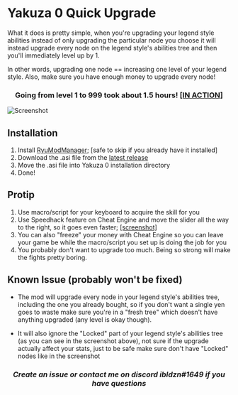 # Yakuza 0 Quick Upgrade

What it does is pretty simple, when you're upgrading your legend style abilities instead of only upgrading
the particular node you choose it will instead upgrade every node on the legend style's abilities tree and then you'll immediately level up by 1.

In other words, upgrading one node == increasing one level of your legend style. Also, make sure you have enough money to upgrade every node!

<h3>
  <p align="center">
    Going from level 1 to 999 took about 1.5 hours!
    <a href="https://www.youtube.com/watch?v=6Jb1x-idc2c">
      [IN ACTION]
    </a>
  </p>
</h3>

![Screenshot](https://i.imgur.com/RtRVJuM.png)

## Installation

1. Install [RyuModManager](https://github.com/SutandoTsukai181/RyuModManager); [safe to skip if you already have it installed]
2. Download the .asi file from the [latest release](https://github.com/ibldzn/y0-quick-upgrade/releases/latest)
3. Move the .asi file into Yakuza 0 installation directory
4. Done!

## Protip

1. Use macro/script for your keyboard to acquire the skill for you
2. Use Speedhack feature on Cheat Engine and move the slider all the way to the right, so it goes even faster; [[screenshot]](https://i.imgur.com/hBiXJI8.png)
3. You can also "freeze" your money with Cheat Engine so you can leave your game be while the macro/script you set up is doing the job for you
4. You probably don't want to upgrade too much. Being so strong will make the fights pretty boring.

## Known Issue (probably won't be fixed)

- The mod will upgrade every node in your legend style's abilities tree, including the one you already bought,
  so if you don't want a single yen goes to waste make sure you're in a "fresh tree" which doesn't have anything upgraded (any level is okay though).

- It will also ignore the "Locked" part of your legend style's abilities tree (as you can see in the screenshot above), not sure if the upgrade actually affect your stats, just to be safe make sure don't have "Locked" nodes like in the screenshot

<h3>
  <p align="center">
    <i>Create an issue or contact me on discord ibldzn#1649 if you have questions</i>
  </p>
</h3>
